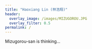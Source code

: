 ```yaml
---
title: "Haoxiang Lin (林浩翔)"
header:
  overlay_image: /images/MIZUGOROU.JPG
  overlay_filter: 0.5
permalink: /
---
```


Mizugorou-san is thinking...
